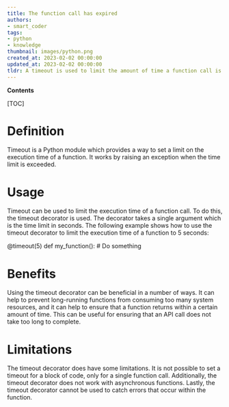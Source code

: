 ```yaml
---
title: The function call has expired
authors:
- smart_coder
tags:
- python
- knowledge
thumbnail: images/python.png
created_at: 2023-02-02 00:00:00
updated_at: 2023-02-02 00:00:00
tldr: A timeout is used to limit the amount of time a function call is allowed to run before it is automatically terminated.
---
```


**Contents**

[TOC]

# Definition
Timeout is a Python module which provides a way to set a limit on the execution time of a function. It works by raising an exception when the time limit is exceeded.

# Usage
Timeout can be used to limit the execution time of a function call. To do this, the timeout decorator is used. The decorator takes a single argument which is the time limit in seconds. The following example shows how to use the timeout decorator to limit the execution time of a function to 5 seconds:

@timeout(5)
def my_function():
    # Do something

# Benefits
Using the timeout decorator can be beneficial in a number of ways. It can help to prevent long-running functions from consuming too many system resources, and it can help to ensure that a function returns within a certain amount of time. This can be useful for ensuring that an API call does not take too long to complete.

# Limitations
The timeout decorator does have some limitations. It is not possible to set a timeout for a block of code, only for a single function call. Additionally, the timeout decorator does not work with asynchronous functions. Lastly, the timeout decorator cannot be used to catch errors that occur within the function.
